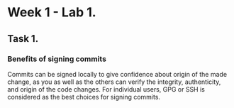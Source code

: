 # Week 1 - Lab 1.
## Task 1.

### Benefits of signing commits
Commits can be signed locally to give confidence about origin of the made change, as you as well as the others can verify the integrity, authenticity, and origin of the code changes.
For individual users, GPG or SSH is considered as the best choices for signing commits.